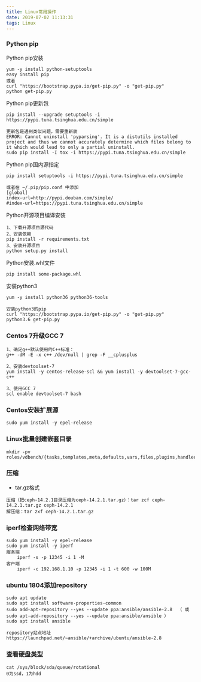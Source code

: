 ```yaml
---
title: Linux常用操作
date: 2019-07-02 11:13:31
tags: Linux
---
```


### Python pip

Python pip安装

```
yum -y install python-setuptools
easy install pip
或者
curl "https://bootstrap.pypa.io/get-pip.py" -o "get-pip.py"
python get-pip.py
```

Python pip更新包

```
pip install --upgrade setuptools -i https://pypi.tuna.tsinghua.edu.cn/simple

更新包是遇到类似问题，需要重新装
ERROR: Cannot uninstall 'pyparsing'. It is a distutils installed project and thus we cannot accurately determine which files belong to it which would lead to only a partial uninstall.
sudo pip install -I tox -i https://pypi.tuna.tsinghua.edu.cn/simple
```

Python pip国内源指定

```
pip install setuptools -i https://pypi.tuna.tsinghua.edu.cn/simple

或者在 ~/.pip/pip.conf 中添加
[global]
index-url=http://pypi.douban.com/simple/
#index-url=https://pypi.tuna.tsinghua.edu.cn/simple
```

Python开源项目编译安装

```
1、下载开源项目源代码
2、安装依赖
pip install -r requirements.txt
3、安装开源项目
python setup.py install
```

Python安装.whl文件

```
pip install some-package.whl
```

安装python3

```
yum -y install python36 python36-tools

安装python3的pip
curl "https://bootstrap.pypa.io/get-pip.py" -o "get-pip.py"
python3.6 get-pip.py
```

### Centos 7升级GCC 7

```
1、确定g++默认使用的C++标准：
g++ -dM -E -x c++ /dev/null | grep -F __cplusplus

2、安装devtoolset-7
yum install -y centos-release-scl && yum install -y devtoolset-7-gcc-c++

3、使用GCC 7
scl enable devtoolset-7 bash
```

### Centos安装扩展源

```
sudo yum install -y epel-release
```

### Linux批量创建嵌套目录

```
mkdir -pv roles/vdbench/{tasks,templates,meta,defaults,vars,files,plugins,handler}
```

### 压缩

- tar.gz格式

```
压缩（把ceph-14.2.1目录压缩为ceph-14.2.1.tar.gz）：tar zcf ceph-14.2.1.tar.gz ceph-14.2.1
解压缩：tar zxf ceph-14.2.1.tar.gz
```

### iperf检查网络带宽

```
sudo yum install -y epel-release
sudo yum install -y iperf
服务端
	iperf -s -p 12345 -i 1 -M
客户端
	iperf -c 192.168.1.10 -p 12345 -i 1 -t 600 -w 100M
```

### ubuntu 1804添加repository

```
sudo apt update
sudo apt install software-properties-common
sudo add-apt-repository --yes --update ppa:ansible/ansible-2.8	（ 或 sudo apt-add-repository --yes --update ppa:ansible/ansible ）
sudo apt install ansible

repository站点地址
https://launchpad.net/~ansible/+archive/ubuntu/ansible-2.8
```

### 查看硬盘类型

```
cat /sys/block/sda/queue/rotational
0为ssd，1为hdd
```

